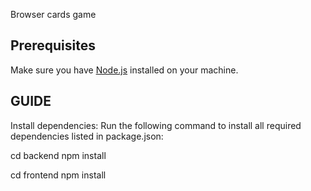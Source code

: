 Browser cards game

## Prerequisites

Make sure you have [Node.js](https://nodejs.org/) installed on your machine.

## GUIDE
Install dependencies: Run the following command to install all required dependencies listed in package.json:

cd backend
npm install

cd frontend
npm install